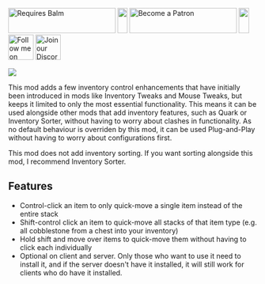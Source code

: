 <p>
    <a style="text-decoration: none;" href="https://modrinth.com/mod/balm"> 
        <img src="https://blay09.net/files/brand/requires_balm.png" alt="Requires Balm" width="217" height="51" /> 
    </a>
    <img src="https://blay09.net/files/brand/spacer.png" alt="" width="20" height="51" />
    <a style="text-decoration: none;" href="https://www.patreon.com/blay09"> 
        <img src="https://blay09.net/files/brand/patreon.png" alt="Become a Patron" width="217" height="51" /> 
    </a> 
    <img src="https://blay09.net/files/brand/spacer.png" alt="" width="21" height="51" /> 
    <a style="text-decoration: none;" href="https://twitter.com/BlayTheNinth">
        <img src="https://blay09.net/files/brand/twitter.png" alt="Follow me on Twitter" width="51" height="51" />
    </a>
    <a style="text-decoration: none;" href="https://discord.gg/scGAfXC">
        <img src="https://blay09.net/files/brand/discord.png" alt="Join our Discord" width="51" height="51" />
    </a>
</p>

![](https://blay09.net/files/brand/inventoryessentials.png)

This mod adds a few inventory control enhancements that have initially been introduced in mods like Inventory Tweaks and Mouse Tweaks, but keeps it limited to only the most essential functionality. This means it can be used alongside other mods that add inventory features, such as Quark or Inventory Sorter, without having to worry about clashes in functionality. As no default behaviour is overriden by this mod, it can be used Plug-and-Play without having to worry about configurations first.

This mod does not add inventory sorting. If you want sorting alongside this mod, I recommend Inventory Sorter.

## Features

- Control-click an item to only quick-move a single item instead of the entire stack
- Shift-control click an item to quick-move all stacks of that item type (e.g. all cobblestone from a chest into your inventory)
- Hold shift and move over items to quick-move them without having to click each individually
- Optional on client and server. Only those who want to use it need to install it, and if the server doesn't have it installed, it will still work for clients who do have it installed.